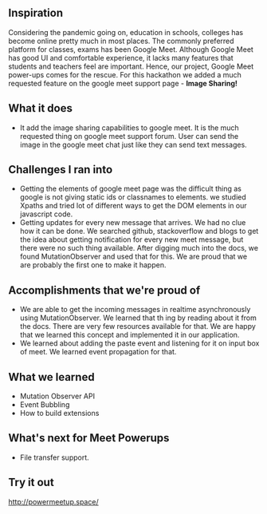 ## Inspiration
Considering the pandemic going on, education in schools, colleges has become online pretty much in most places. The commonly preferred platform for classes, exams has been Google Meet. Although Google Meet has good UI and comfortable experience, it lacks many features that students and teachers feel are important. Hence, our project, Google Meet power-ups comes for the rescue. For this hackathon we added a much requested feature on the google meet support page - **Image Sharing!**

## What it does
- It add the image sharing capabilities to google meet. It is the much requested thing on google meet support forum. User can send the image in the google meet chat just like they can send text messages.

## Challenges I ran into
- Getting the elements of google meet page was the difficult thing as google is not giving static ids or classnames to elements. we studied Xpaths and tried lot of different ways to get the DOM elements in our javascript code.
- Getting updates for every new message that arrives. We had no clue how it can be done. We searched github, stackoverflow and blogs to get the idea about getting notification for every new meet message, but there were no such thing available. After digging much into the docs, we found MutationObserver and used that for this. We are proud that we are probably the first one to make it happen.

## Accomplishments that we're proud of
- We are able to get the incoming messages in realtime asynchronously using MutationObserver. We learned that th
ing by reading about it from the docs. There are very few resources available for that. We are happy that we learned this concept and implemented it in our application.
- We learned about adding the paste event and listening for it on input box of meet. We learned event propagation for that.

## What we learned
- Mutation Observer API
- Event Bubbling
- How to build extensions

## What's next for Meet Powerups
- File transfer support.

## Try it out
http://powermeetup.space/
